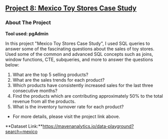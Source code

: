 ## [Project 8: Mexico Toy Stores Case Study](https://github.com/Shajar87/Project_Portfolio/blob/main/Mexico%20Toys'%20Stores%20Case%20Study.pdf)
### About The Project
**Tool used: pgAdmin**

In this project "Mexico Toy Stores Case Study", I used SQL queries to answer some of the fascinating questions about the sales of toy stores.
Used some of the common and advanced SQL concepts such as joins, window functions, CTE, subqueries, and more to answer the questions below:


1.	What are the top 5 selling products?
2.	What are the sales trends for each product?
3.	Which products have consistently increased sales for the last three consecutive months?
4.	Find the products which are contributing approximately 50% to the total revenue from all the products.
5.	What is the inventory turnover rate for each product?

- For more details, please visit the project link above.
   
**Dataset Link:**https://mavenanalytics.io/data-playground?search=mexico
